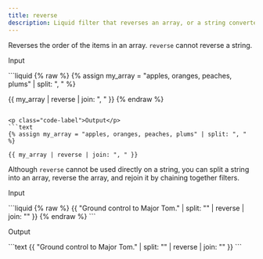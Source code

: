 ```yaml
---
title: reverse
description: Liquid filter that reverses an array, or a string converted to an array.
---
```


Reverses the order of the items in an array. `reverse` cannot reverse a string.

<p class="code-label">Input</p>
```liquid
{% raw %}
{% assign my_array = "apples, oranges, peaches, plums" | split: ", " %}

{{ my_array | reverse | join: ", " }}
{% endraw %}
```

<p class="code-label">Output</p>
```text
{% assign my_array = "apples, oranges, peaches, plums" | split: ", " %}

{{ my_array | reverse | join: ", " }}
```

Although `reverse` cannot be used directly on a string, you can split a string into an array, reverse the array, and rejoin it by chaining together filters.

<p class="code-label">Input</p>
```liquid
{% raw %}
{{ "Ground control to Major Tom." | split: "" | reverse | join: "" }}
{% endraw %}
```

<p class="code-label">Output</p>
```text
{{ "Ground control to Major Tom." | split: "" | reverse | join: "" }}
```

